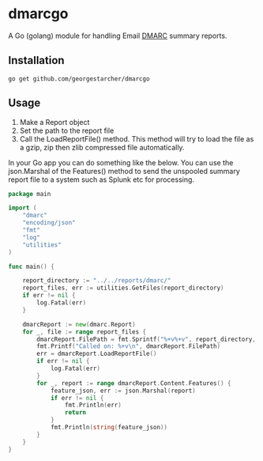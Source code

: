 # dmarcgo

A Go (golang) module for handling Email [DMARC](https://dmarc.org) summary reports.

## Installation

```shell
go get github.com/georgestarcher/dmarcgo
```

## Usage

1. Make a Report object
2. Set the path to the report file
3. Call the LoadReportFile() method. This method will try to load the file as a gzip, zip then zlib compressed file automatically. 

In your Go app you can do something like the below. You can use the json.Marshal of the Features() method to send the unspooled summary report file to a system such as Splunk etc for processing.

```go
package main

import (
	"dmarc"
	"encoding/json"
	"fmt"
	"log"
	"utilities"
)

func main() {

	report_directory := "../../reports/dmarc/"
	report_files, err := utilities.GetFiles(report_directory)
	if err != nil {
		log.Fatal(err)
	}

	dmarcReport := new(dmarc.Report)
	for _, file := range report_files {
		dmarcReport.FilePath = fmt.Sprintf("%+v%+v", report_directory, file)
		fmt.Printf("Called on: %+v\n", dmarcReport.FilePath)
		err = dmarcReport.LoadReportFile()
		if err != nil {
			log.Fatal(err)
		}
		for _, report := range dmarcReport.Content.Features() {
			feature_json, err := json.Marshal(report)
			if err != nil {
				fmt.Println(err)
				return
			}
			fmt.Println(string(feature_json))
		}
	}
}
```


